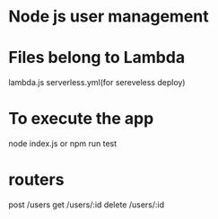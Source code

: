 # Node js user management

# Files belong to  Lambda
 lambda.js
 serverless.yml(for sereveless deploy)

# To execute the app
node index.js or npm run test 

# routers
post /users
get /users/:id
delete /users/:id
